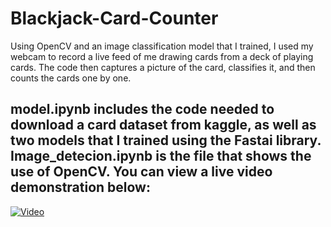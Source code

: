 # Blackjack-Card-Counter
Using OpenCV and an image classification model that I trained, I used my webcam to record a live feed of me drawing cards from a deck of playing cards. The code then captures a picture of the card, classifies it, and then counts the cards one by one.

model.ipynb includes the code needed to download a card dataset from kaggle, as well as two models that I trained using the Fastai library. Image_detecion.ipynb is the file that shows the use of OpenCV. You can view a live video demonstration below:
---
[![Video](https://img.youtube.com/vi/G_RpDczTJNA/maxresdefault.jpg)](https://www.youtube.com/watch?v=G_RpDczTJNA "Click to Play!")

